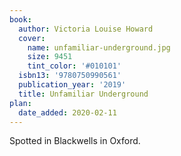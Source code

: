 ```yaml
---
book:
  author: Victoria Louise Howard
  cover:
    name: unfamiliar-underground.jpg
    size: 9451
    tint_color: '#010101'
  isbn13: '9780750990561'
  publication_year: '2019'
  title: Unfamiliar Underground
plan:
  date_added: 2020-02-11
---
```


Spotted in Blackwells in Oxford.